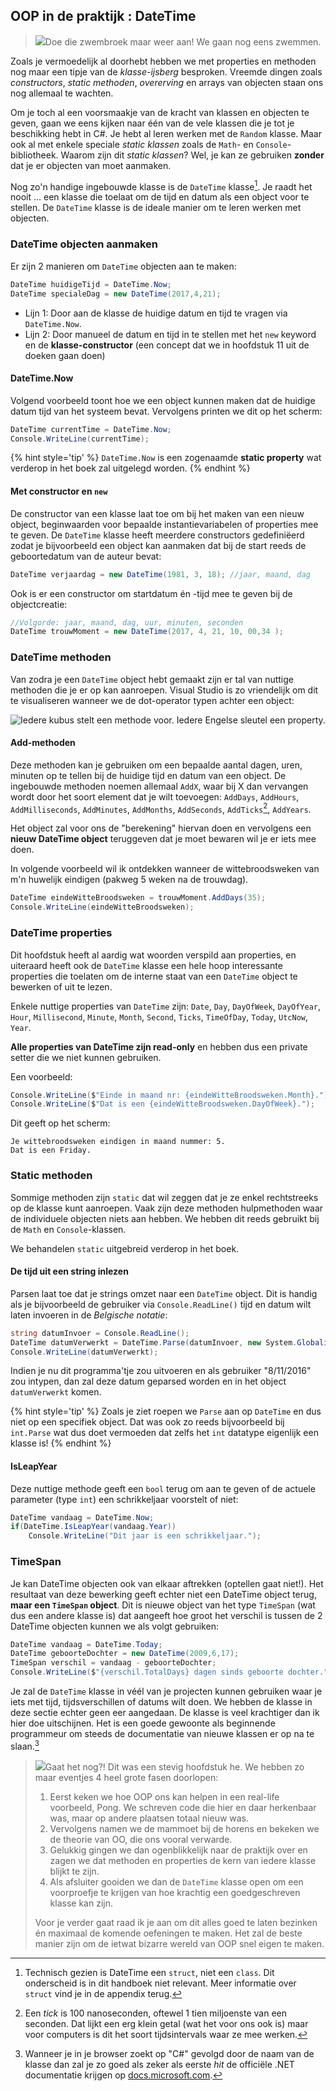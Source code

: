 
## OOP in de praktijk : DateTime



>![](../assets/attention.png)Doe die zwembroek maar weer aan! We gaan nog eens zwemmen. 

Zoals je vermoedelijk al doorhebt hebben we met properties en methoden nog maar een tipje van de *klasse-ijsberg* besproken. Vreemde dingen zoals *constructors*, *static methoden*, *overerving* en arrays van objecten staan ons nog allemaal te wachten. 

Om je toch al een voorsmaakje van de kracht van klassen en objecten te geven, gaan we eens kijken naar één van de vele klassen die je tot je beschikking hebt in C#. Je hebt al leren werken met de ``Random`` klasse. Maar ook al met enkele speciale *static klassen* zoals de ``Math``- en ``Console``-bibliotheek. Waarom zijn dit *static klassen*? Wel, je kan ze gebruiken **zonder** dat je er objecten van moet aanmaken.

Nog zo'n handige ingebouwde klasse is de ``DateTime`` klasse[^eigestruct]. Je raadt het nooit ... een klasse die toelaat om de tijd en datum als een object voor te stellen. De ``DateTime`` klasse is de ideale manier om te leren werken met objecten. 

[^eigestruct]: Technisch gezien is DateTime een ``struct``, niet een ``class``.  Dit onderscheid is in dit handboek niet relevant. Meer informatie over ``struct`` vind je in de appendix terug.

<!-- \newpage -->


### DateTime objecten aanmaken

Er zijn 2 manieren om ``DateTime`` objecten aan te maken:


```csharp
DateTime huidigeTijd = DateTime.Now;
DateTime specialeDag = new DateTime(2017,4,21);
```

* Lijn 1:  Door aan de klasse de huidige datum en tijd te vragen via ``DateTime.Now``. 
* Lijn 2:  Door manueel de datum en tijd in te stellen met het ``new`` keyword en de **klasse-constructor** (een concept dat we in hoofdstuk 11 uit de doeken gaan doen)





#### DateTime.Now

Volgend voorbeeld toont hoe we een object kunnen maken dat de huidige datum tijd van het systeem bevat. Vervolgens printen we dit op het scherm:

```csharp
DateTime currentTime = DateTime.Now;
Console.WriteLine(currentTime);
```

{% hint style='tip' %}
``DateTime.Now`` is een zogenaamde **static property** wat verderop in het boek zal uitgelegd worden. 
{% endhint %}


#### Met constructor en ``new``

De constructor van een klasse laat toe om bij het maken van een nieuw object, beginwaarden voor bepaalde instantievariabelen of properties mee te geven. De ``DateTime`` klasse heeft meerdere constructors gedefiniëerd zodat je bijvoorbeeld een object kan aanmaken dat bij de start reeds de geboortedatum van de auteur bevat:



```csharp
DateTime verjaardag = new DateTime(1981, 3, 18); //jaar, maand, dag
```

Ook is er een constructor om startdatum én -tijd mee te geven bij de objectcreatie:

```csharp
//Volgorde: jaar, maand, dag, uur, minuten, seconden
DateTime trouwMoment = new DateTime(2017, 4, 21, 10, 00,34 ); 
```

<!-- \newpage -->


### DateTime methoden

Van zodra je een ``DateTime`` object hebt gemaakt zijn er tal van nuttige methoden die je er op kan aanroepen. Visual Studio is zo vriendelijk om dit te visualiseren wanneer we de dot-operator typen achter een object:

![Iedere kubus stelt een methode voor. Iedere Engelse sleutel een property.](../assets/6_klassen/datemethods.png)


#### Add-methoden

Deze methoden kan je gebruiken om een bepaalde aantal dagen, uren, minuten op te tellen bij de huidige tijd en datum van een object. De ingebouwde methoden noemen allemaal ``AddX``, waar bij X dan vervangen wordt door het soort element dat je wilt toevoegen:  ``AddDays``, ``AddHours``, ``AddMilliseconds``, ``AddMinutes``, ``AddMonths``, ``AddSeconds``, ``AddTicks``[^tick], ``AddYears``.


[^tick]: Een *tick* is 100 nanoseconden, oftewel 1 tien miljoenste van een seconden. Dat lijkt een erg klein getal (wat het voor ons ook is) maar voor computers is dit het soort tijdsintervals waar ze mee werken.




Het object zal voor ons de "berekening" hiervan doen en vervolgens een **nieuw DateTime object** teruggeven dat je moet bewaren wil je er iets mee doen.

In volgende voorbeeld wil ik ontdekken wanneer de wittebroodsweken van m'n huwelijk eindigen (pakweg 5 weken na de trouwdag).

```csharp
DateTime eindeWitteBroodsweken = trouwMoment.AddDays(35);
Console.WriteLine(eindeWitteBroodsweken);
```

<!-- \newpage -->


### DateTime properties

Dit hoofdstuk heeft al aardig wat woorden verspild aan properties, en uiteraard heeft ook de ``DateTime`` klasse een hele hoop interessante properties die toelaten om de interne staat van een ``DateTime`` object te bewerken of uit te lezen.

Enkele nuttige properties van ``DateTime`` zijn: ``Date``, ``Day``, ``DayOfWeek``, ``DayOfYear``, ``Hour``, ``Millisecond``, ``Minute``, ``Month``, ``Second``, ``Ticks``, ``TimeOfDay``, ``Today``, ``UtcNow``, ``Year``.


**Alle properties van DateTime zijn read-only** en hebben dus een private setter die we niet kunnen gebruiken.

Een voorbeeld:

```csharp
Console.WriteLine($"Einde in maand nr: {eindeWitteBroodsweken.Month}.");
Console.WriteLine($"Dat is een {eindeWitteBroodsweken.DayOfWeek}.");
```

Dit geeft op het scherm: 


```text
Je wittebroodsweken eindigen in maand nummer: 5.
Dat is een Friday.
```

### Static methoden

Sommige methoden zijn ``static`` dat wil zeggen dat je ze enkel rechtstreeks op de klasse kunt aanroepen. Vaak zijn deze methoden hulpmethoden waar de individuele objecten niets aan hebben. We hebben dit reeds gebruikt bij de ``Math`` en ``Console``-klassen. 

We behandelen ``static`` uitgebreid verderop in het boek.


#### De tijd uit een string inlezen

Parsen laat toe dat je strings omzet naar een ``DateTime`` object. Dit is handig als je bijvoorbeeld de gebruiker via ``Console.ReadLine()`` tijd en datum wilt laten invoeren in de *Belgische notatie*:

```csharp
string datumInvoer = Console.ReadLine(); 
DateTime datumVerwerkt = DateTime.Parse(datumInvoer, new System.Globalization.CultureInfo("nl-BE"));
Console.WriteLine(datumVerwerkt);
```

Indien je nu dit programma'tje zou uitvoeren en als gebruiker "8/11/2016" zou intypen, dan zal deze datum geparsed worden en in het object ``datumVerwerkt`` komen.

{% hint style='tip' %}
Zoals je ziet roepen we ``Parse`` aan op ``DateTime`` en dus niet op een specifiek object. Dat was ook zo reeds bijvoorbeeld bij ``int.Parse`` wat dus doet vermoeden dat zelfs het ``int`` datatype eigenlijk een klasse is!
{% endhint %}


#### IsLeapYear

Deze nuttige methode geeft een ``bool`` terug om aan te geven of de actuele parameter (type ``int``) een schrikkeljaar voorstelt of niet:

```csharp
DateTime vandaag = DateTime.Now;
if(DateTime.IsLeapYear(vandaag.Year))
    Console.WriteLine("Dit jaar is een schrikkeljaar.");
```

### TimeSpan 

Je kan DateTime objecten ook van elkaar aftrekken (optellen gaat niet!). Het resultaat van deze bewerking geeft echter niet een DateTime object terug, **maar een ``TimeSpan`` object**. Dit is nieuwe object van het type ``TimeSpan`` (wat dus een andere klasse is) dat aangeeft hoe groot het verschil is tussen de 2 DateTime objecten kunnen we als volgt gebruiken:

```csharp
DateTime vandaag = DateTime.Today;
DateTime geboorteDochter = new DateTime(2009,6,17);
TimeSpan verschil = vandaag - geboorteDochter;
Console.WriteLine($"{verschil.TotalDays} dagen sinds geboorte dochter.");
```


Je zal de ``DateTime`` klasse in véél van je projecten kunnen gebruiken waar je iets met tijd, tijdsverschillen of datums wilt doen. We hebben de klasse in deze sectie echter geen eer aangedaan. De klasse is veel krachtiger dan ik hier doe uitschijnen. Het is een goede gewoonte als beginnende programmeur om steeds de documentatie van nieuwe klassen er op na te slaan.[^datedoc]

[^datedoc]: Wanneer je in je browser zoekt op "C#" gevolgd door de naam van de klasse dan zal je zo goed als zeker als eerste *hit* de officiële .NET documentatie krijgen op [docs.microsoft.com](https://docs.microsoft.com).



<!-- \newpage -->


>![](../assets/care.png)Gaat het nog?! Dit was een stevig hoofdstuk he. We hebben zo maar eventjes 4 heel grote fasen doorlopen:
>
>1. Eerst keken we hoe OOP ons kan helpen in een real-life voorbeeld, Pong. We schreven code die hier en daar herkenbaar was, maar op andere plaatsen totaal nieuw was.
>2. Vervolgens namen we de mammoet bij de horens en bekeken we de theorie van OO, die ons vooral verwarde.
>3. Gelukkig gingen we dan ogenblikkelijk naar de praktijk over en zagen we dat methoden en properties de kern van iedere klasse blijkt te zijn.
>4. Als afsluiter gooiden we dan de ``DateTime`` klasse open om een voorproefje te krijgen van hoe krachtig een goedgeschreven klasse kan zijn.
>
>Voor je verder gaat raad ik je aan om dit alles goed te laten bezinken én maximaal de komende oefeningen te maken. Het zal de beste manier zijn om de ietwat bizarre wereld van OOP snel eigen te maken.





